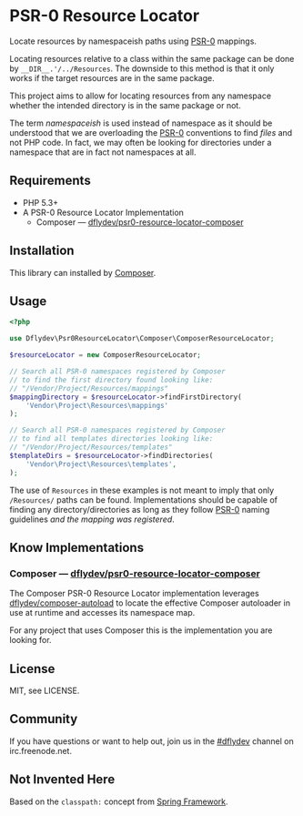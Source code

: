 PSR-0 Resource Locator
======================

Locate resources by namespaceish paths using [PSR-0][1] mappings.

Locating resources relative to a class within the same package can
be done by `__DIR__.'/../Resources`. The downside to this method is
that it only works if the target resources are in the same package.

This project aims to allow for locating resources from any namespace
whether the intended directory is in the same package or not.

The term *namespaceish* is used instead of namespace as it should be
understood that we are overloading the [PSR-0][1] conventions to find
*files* and not PHP code. In fact, we may often be looking for
directories under a namespace that are in fact not namespaces at all.


Requirements
------------

 * PHP 5.3+
 * A PSR-0 Resource Locator Implementation 
    * Composer — [dflydev/psr0-resource-locator-composer][2]

Installation
------------

This library can installed by [Composer][4].


Usage
-----

```php
<?php

use Dflydev\Psr0ResourceLocator\Composer\ComposerResourceLocator;

$resourceLocator = new ComposerResourceLocator;

// Search all PSR-0 namespaces registered by Composer
// to find the first directory found looking like:
// "/Vendor/Project/Resources/mappings"
$mappingDirectory = $resourceLocator->findFirstDirectory(
    'Vendor\Project\Resources\mappings'
);

// Search all PSR-0 namespaces registered by Composer
// to find all templates directories looking like:
// "/Vendor/Project/Resources/templates"
$templateDirs = $resourceLocator->findDirectories(
    'Vendor\Project\Resources\templates',
);

```

The use of `Resources` in these examples is not meant to imply that
only `/Resources/` paths can be found. Implementations should be
capable of finding any directory/directories as long as they follow
[PSR-0][1] naming guidelines *and the mapping was registered*.


Know Implementations
--------------------

### Composer — [dflydev/psr0-resource-locator-composer][2]

The Composer PSR-0 Resource Locator implementation leverages
[dflydev/composer-autoload][3] to locate the effective Composer autoloader
in use at runtime and accesses its namespace map.

For any project that uses Composer this is the implementation you are
looking for.


License
-------

MIT, see LICENSE.


Community
---------

If you have questions or want to help out, join us in the [#dflydev][5]
channel on irc.freenode.net.


Not Invented Here
-----------------

Based on the `classpath:` concept from [Spring Framework][6].


[1]: https://github.com/php-fig/fig-standards/blob/master/accepted/PSR-0.md
[2]: https://github.com/dflydev/dflydev-psr0-resource-locator-composer
[3]: https://github.com/dflydev/dflydev-composer-autoload
[4]: http://getcomposer.org/
[5]: irc://irc.freenode.net/#dflydev
[6]: http://www.springsource.org/spring-framework


